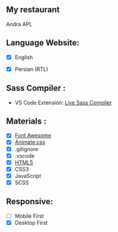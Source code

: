 ## My restaurant

Andra APL 

## **Language Website:**
- [x] English
- [x] Persian (RTL)


## **Sass Compiler :**
- VS Code Extension: [Live Sass Compiler](https://marketplace.visualstudio.com/items?itemName=ritwickdey.live-sass "marketplace.visualstudio.com")

## **Materials :**

- [x] [Font Awesome](https://fontawesome.com/ "fontawesome.com")
- [x] [Animate.css](https://animate.style/ "animate.style")
- [x] .gitignore
- [x] .vscode
- [x] [HTML5](https://www.w3schools.com/html/html5_semantic_elements.asp "HTML5 Semantic Elements")
- [x] CSS3
- [x] JavaScript
- [x] SCSS

## Responsive:
- [ ] Mobile First
- [x] Desktop First
